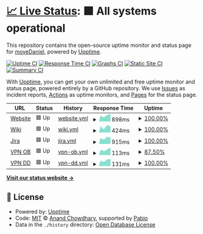 # [📈 Live Status](https://moveDaniel.github.io/uptime): <!--live status--> **🟩 All systems operational**

This repository contains the open-source uptime monitor and status page for [moveDaniel](https://moveDaniel.github.io/uptime), powered by [Upptime](https://github.com/upptime/upptime).

[![Uptime CI](https://github.com/moveDaniel/uptime/workflows/Uptime%20CI/badge.svg)](https://github.com/moveDaniel/uptime/actions?query=workflow%3A%22Uptime+CI%22)
[![Response Time CI](https://github.com/moveDaniel/uptime/workflows/Response%20Time%20CI/badge.svg)](https://github.com/moveDaniel/uptime/actions?query=workflow%3A%22Response+Time+CI%22)
[![Graphs CI](https://github.com/moveDaniel/uptime/workflows/Graphs%20CI/badge.svg)](https://github.com/moveDaniel/uptime/actions?query=workflow%3A%22Graphs+CI%22)
[![Static Site CI](https://github.com/moveDaniel/uptime/workflows/Static%20Site%20CI/badge.svg)](https://github.com/moveDaniel/uptime/actions?query=workflow%3A%22Static+Site+CI%22)
[![Summary CI](https://github.com/moveDaniel/uptime/workflows/Summary%20CI/badge.svg)](https://github.com/moveDaniel/uptime/actions?query=workflow%3A%22Summary+CI%22)

With [Upptime](https://upptime.js.org), you can get your own unlimited and free uptime monitor and status page, powered entirely by a GitHub repository. We use [Issues](https://github.com/moveDaniel/uptime/issues) as incident reports, [Actions](https://github.com/moveDaniel/uptime/actions) as uptime monitors, and [Pages](https://moveDaniel.github.io/uptime) for the status page.

<!--start: status pages-->
<!-- This summary is generated by Upptime (https://github.com/upptime/upptime) -->
<!-- Do not edit this manually, your changes will be overwritten -->
<!-- prettier-ignore -->
| URL | Status | History | Response Time | Uptime |
| --- | ------ | ------- | ------------- | ------ |
| <img alt="" src="https://icons.duckduckgo.com/ip3/www.move-elevator.de.ico" height="13"> [Website](https://www.move-elevator.de) | 🟩 Up | [website.yml](https://github.com/moveDaniel/uptime/commits/HEAD/history/website.yml) | <details><summary><img alt="Response time graph" src="./graphs/website/response-time-week.png" height="20"> 898ms</summary><br><a href="https://moveDaniel.github.io/uptime/history/website"><img alt="Response time 988" src="https://img.shields.io/endpoint?url=https%3A%2F%2Fraw.githubusercontent.com%2FmoveDaniel%2Fuptime%2FHEAD%2Fapi%2Fwebsite%2Fresponse-time.json"></a><br><a href="https://moveDaniel.github.io/uptime/history/website"><img alt="24-hour response time 754" src="https://img.shields.io/endpoint?url=https%3A%2F%2Fraw.githubusercontent.com%2FmoveDaniel%2Fuptime%2FHEAD%2Fapi%2Fwebsite%2Fresponse-time-day.json"></a><br><a href="https://moveDaniel.github.io/uptime/history/website"><img alt="7-day response time 898" src="https://img.shields.io/endpoint?url=https%3A%2F%2Fraw.githubusercontent.com%2FmoveDaniel%2Fuptime%2FHEAD%2Fapi%2Fwebsite%2Fresponse-time-week.json"></a><br><a href="https://moveDaniel.github.io/uptime/history/website"><img alt="30-day response time 988" src="https://img.shields.io/endpoint?url=https%3A%2F%2Fraw.githubusercontent.com%2FmoveDaniel%2Fuptime%2FHEAD%2Fapi%2Fwebsite%2Fresponse-time-month.json"></a><br><a href="https://moveDaniel.github.io/uptime/history/website"><img alt="1-year response time 988" src="https://img.shields.io/endpoint?url=https%3A%2F%2Fraw.githubusercontent.com%2FmoveDaniel%2Fuptime%2FHEAD%2Fapi%2Fwebsite%2Fresponse-time-year.json"></a></details> | <details><summary><a href="https://moveDaniel.github.io/uptime/history/website">100.00%</a></summary><a href="https://moveDaniel.github.io/uptime/history/website"><img alt="All-time uptime 97.14%" src="https://img.shields.io/endpoint?url=https%3A%2F%2Fraw.githubusercontent.com%2FmoveDaniel%2Fuptime%2FHEAD%2Fapi%2Fwebsite%2Fuptime.json"></a><br><a href="https://moveDaniel.github.io/uptime/history/website"><img alt="24-hour uptime 100.00%" src="https://img.shields.io/endpoint?url=https%3A%2F%2Fraw.githubusercontent.com%2FmoveDaniel%2Fuptime%2FHEAD%2Fapi%2Fwebsite%2Fuptime-day.json"></a><br><a href="https://moveDaniel.github.io/uptime/history/website"><img alt="7-day uptime 100.00%" src="https://img.shields.io/endpoint?url=https%3A%2F%2Fraw.githubusercontent.com%2FmoveDaniel%2Fuptime%2FHEAD%2Fapi%2Fwebsite%2Fuptime-week.json"></a><br><a href="https://moveDaniel.github.io/uptime/history/website"><img alt="30-day uptime 97.14%" src="https://img.shields.io/endpoint?url=https%3A%2F%2Fraw.githubusercontent.com%2FmoveDaniel%2Fuptime%2FHEAD%2Fapi%2Fwebsite%2Fuptime-month.json"></a><br><a href="https://moveDaniel.github.io/uptime/history/website"><img alt="1-year uptime 97.14%" src="https://img.shields.io/endpoint?url=https%3A%2F%2Fraw.githubusercontent.com%2FmoveDaniel%2Fuptime%2FHEAD%2Fapi%2Fwebsite%2Fuptime-year.json"></a></details>
| <img alt="" src="https://icons.duckduckgo.com/ip3/move-elevator.atlassian.net.ico" height="13"> [Wiki](https://move-elevator.atlassian.net/) | 🟩 Up | [wiki.yml](https://github.com/moveDaniel/uptime/commits/HEAD/history/wiki.yml) | <details><summary><img alt="Response time graph" src="./graphs/wiki/response-time-week.png" height="20"> 424ms</summary><br><a href="https://moveDaniel.github.io/uptime/history/wiki"><img alt="Response time 430" src="https://img.shields.io/endpoint?url=https%3A%2F%2Fraw.githubusercontent.com%2FmoveDaniel%2Fuptime%2FHEAD%2Fapi%2Fwiki%2Fresponse-time.json"></a><br><a href="https://moveDaniel.github.io/uptime/history/wiki"><img alt="24-hour response time 358" src="https://img.shields.io/endpoint?url=https%3A%2F%2Fraw.githubusercontent.com%2FmoveDaniel%2Fuptime%2FHEAD%2Fapi%2Fwiki%2Fresponse-time-day.json"></a><br><a href="https://moveDaniel.github.io/uptime/history/wiki"><img alt="7-day response time 424" src="https://img.shields.io/endpoint?url=https%3A%2F%2Fraw.githubusercontent.com%2FmoveDaniel%2Fuptime%2FHEAD%2Fapi%2Fwiki%2Fresponse-time-week.json"></a><br><a href="https://moveDaniel.github.io/uptime/history/wiki"><img alt="30-day response time 430" src="https://img.shields.io/endpoint?url=https%3A%2F%2Fraw.githubusercontent.com%2FmoveDaniel%2Fuptime%2FHEAD%2Fapi%2Fwiki%2Fresponse-time-month.json"></a><br><a href="https://moveDaniel.github.io/uptime/history/wiki"><img alt="1-year response time 430" src="https://img.shields.io/endpoint?url=https%3A%2F%2Fraw.githubusercontent.com%2FmoveDaniel%2Fuptime%2FHEAD%2Fapi%2Fwiki%2Fresponse-time-year.json"></a></details> | <details><summary><a href="https://moveDaniel.github.io/uptime/history/wiki">100.00%</a></summary><a href="https://moveDaniel.github.io/uptime/history/wiki"><img alt="All-time uptime 100.00%" src="https://img.shields.io/endpoint?url=https%3A%2F%2Fraw.githubusercontent.com%2FmoveDaniel%2Fuptime%2FHEAD%2Fapi%2Fwiki%2Fuptime.json"></a><br><a href="https://moveDaniel.github.io/uptime/history/wiki"><img alt="24-hour uptime 100.00%" src="https://img.shields.io/endpoint?url=https%3A%2F%2Fraw.githubusercontent.com%2FmoveDaniel%2Fuptime%2FHEAD%2Fapi%2Fwiki%2Fuptime-day.json"></a><br><a href="https://moveDaniel.github.io/uptime/history/wiki"><img alt="7-day uptime 100.00%" src="https://img.shields.io/endpoint?url=https%3A%2F%2Fraw.githubusercontent.com%2FmoveDaniel%2Fuptime%2FHEAD%2Fapi%2Fwiki%2Fuptime-week.json"></a><br><a href="https://moveDaniel.github.io/uptime/history/wiki"><img alt="30-day uptime 100.00%" src="https://img.shields.io/endpoint?url=https%3A%2F%2Fraw.githubusercontent.com%2FmoveDaniel%2Fuptime%2FHEAD%2Fapi%2Fwiki%2Fuptime-month.json"></a><br><a href="https://moveDaniel.github.io/uptime/history/wiki"><img alt="1-year uptime 100.00%" src="https://img.shields.io/endpoint?url=https%3A%2F%2Fraw.githubusercontent.com%2FmoveDaniel%2Fuptime%2FHEAD%2Fapi%2Fwiki%2Fuptime-year.json"></a></details>
| <img alt="" src="https://icons.duckduckgo.com/ip3/jira.move-elevator.de.ico" height="13"> [Jira](https://jira.move-elevator.de) | 🟩 Up | [jira.yml](https://github.com/moveDaniel/uptime/commits/HEAD/history/jira.yml) | <details><summary><img alt="Response time graph" src="./graphs/jira/response-time-week.png" height="20"> 915ms</summary><br><a href="https://moveDaniel.github.io/uptime/history/jira"><img alt="Response time 991" src="https://img.shields.io/endpoint?url=https%3A%2F%2Fraw.githubusercontent.com%2FmoveDaniel%2Fuptime%2FHEAD%2Fapi%2Fjira%2Fresponse-time.json"></a><br><a href="https://moveDaniel.github.io/uptime/history/jira"><img alt="24-hour response time 750" src="https://img.shields.io/endpoint?url=https%3A%2F%2Fraw.githubusercontent.com%2FmoveDaniel%2Fuptime%2FHEAD%2Fapi%2Fjira%2Fresponse-time-day.json"></a><br><a href="https://moveDaniel.github.io/uptime/history/jira"><img alt="7-day response time 915" src="https://img.shields.io/endpoint?url=https%3A%2F%2Fraw.githubusercontent.com%2FmoveDaniel%2Fuptime%2FHEAD%2Fapi%2Fjira%2Fresponse-time-week.json"></a><br><a href="https://moveDaniel.github.io/uptime/history/jira"><img alt="30-day response time 991" src="https://img.shields.io/endpoint?url=https%3A%2F%2Fraw.githubusercontent.com%2FmoveDaniel%2Fuptime%2FHEAD%2Fapi%2Fjira%2Fresponse-time-month.json"></a><br><a href="https://moveDaniel.github.io/uptime/history/jira"><img alt="1-year response time 991" src="https://img.shields.io/endpoint?url=https%3A%2F%2Fraw.githubusercontent.com%2FmoveDaniel%2Fuptime%2FHEAD%2Fapi%2Fjira%2Fresponse-time-year.json"></a></details> | <details><summary><a href="https://moveDaniel.github.io/uptime/history/jira">100.00%</a></summary><a href="https://moveDaniel.github.io/uptime/history/jira"><img alt="All-time uptime 97.31%" src="https://img.shields.io/endpoint?url=https%3A%2F%2Fraw.githubusercontent.com%2FmoveDaniel%2Fuptime%2FHEAD%2Fapi%2Fjira%2Fuptime.json"></a><br><a href="https://moveDaniel.github.io/uptime/history/jira"><img alt="24-hour uptime 100.00%" src="https://img.shields.io/endpoint?url=https%3A%2F%2Fraw.githubusercontent.com%2FmoveDaniel%2Fuptime%2FHEAD%2Fapi%2Fjira%2Fuptime-day.json"></a><br><a href="https://moveDaniel.github.io/uptime/history/jira"><img alt="7-day uptime 100.00%" src="https://img.shields.io/endpoint?url=https%3A%2F%2Fraw.githubusercontent.com%2FmoveDaniel%2Fuptime%2FHEAD%2Fapi%2Fjira%2Fuptime-week.json"></a><br><a href="https://moveDaniel.github.io/uptime/history/jira"><img alt="30-day uptime 97.31%" src="https://img.shields.io/endpoint?url=https%3A%2F%2Fraw.githubusercontent.com%2FmoveDaniel%2Fuptime%2FHEAD%2Fapi%2Fjira%2Fuptime-month.json"></a><br><a href="https://moveDaniel.github.io/uptime/history/jira"><img alt="1-year uptime 97.31%" src="https://img.shields.io/endpoint?url=https%3A%2F%2Fraw.githubusercontent.com%2FmoveDaniel%2Fuptime%2FHEAD%2Fapi%2Fjira%2Fuptime-year.json"></a></details>
| <img alt="" src="https://icons.duckduckgo.com/ip3/null.ico" height="13"> [VPN OB](89.27.147.5) | 🟩 Up | [vpn-ob.yml](https://github.com/moveDaniel/uptime/commits/HEAD/history/vpn-ob.yml) | <details><summary><img alt="Response time graph" src="./graphs/vpn-ob/response-time-week.png" height="20"> 113ms</summary><br><a href="https://moveDaniel.github.io/uptime/history/vpn-ob"><img alt="Response time 118" src="https://img.shields.io/endpoint?url=https%3A%2F%2Fraw.githubusercontent.com%2FmoveDaniel%2Fuptime%2FHEAD%2Fapi%2Fvpn-ob%2Fresponse-time.json"></a><br><a href="https://moveDaniel.github.io/uptime/history/vpn-ob"><img alt="24-hour response time 116" src="https://img.shields.io/endpoint?url=https%3A%2F%2Fraw.githubusercontent.com%2FmoveDaniel%2Fuptime%2FHEAD%2Fapi%2Fvpn-ob%2Fresponse-time-day.json"></a><br><a href="https://moveDaniel.github.io/uptime/history/vpn-ob"><img alt="7-day response time 113" src="https://img.shields.io/endpoint?url=https%3A%2F%2Fraw.githubusercontent.com%2FmoveDaniel%2Fuptime%2FHEAD%2Fapi%2Fvpn-ob%2Fresponse-time-week.json"></a><br><a href="https://moveDaniel.github.io/uptime/history/vpn-ob"><img alt="30-day response time 118" src="https://img.shields.io/endpoint?url=https%3A%2F%2Fraw.githubusercontent.com%2FmoveDaniel%2Fuptime%2FHEAD%2Fapi%2Fvpn-ob%2Fresponse-time-month.json"></a><br><a href="https://moveDaniel.github.io/uptime/history/vpn-ob"><img alt="1-year response time 118" src="https://img.shields.io/endpoint?url=https%3A%2F%2Fraw.githubusercontent.com%2FmoveDaniel%2Fuptime%2FHEAD%2Fapi%2Fvpn-ob%2Fresponse-time-year.json"></a></details> | <details><summary><a href="https://moveDaniel.github.io/uptime/history/vpn-ob">87.50%</a></summary><a href="https://moveDaniel.github.io/uptime/history/vpn-ob"><img alt="All-time uptime 76.89%" src="https://img.shields.io/endpoint?url=https%3A%2F%2Fraw.githubusercontent.com%2FmoveDaniel%2Fuptime%2FHEAD%2Fapi%2Fvpn-ob%2Fuptime.json"></a><br><a href="https://moveDaniel.github.io/uptime/history/vpn-ob"><img alt="24-hour uptime 62.68%" src="https://img.shields.io/endpoint?url=https%3A%2F%2Fraw.githubusercontent.com%2FmoveDaniel%2Fuptime%2FHEAD%2Fapi%2Fvpn-ob%2Fuptime-day.json"></a><br><a href="https://moveDaniel.github.io/uptime/history/vpn-ob"><img alt="7-day uptime 87.50%" src="https://img.shields.io/endpoint?url=https%3A%2F%2Fraw.githubusercontent.com%2FmoveDaniel%2Fuptime%2FHEAD%2Fapi%2Fvpn-ob%2Fuptime-week.json"></a><br><a href="https://moveDaniel.github.io/uptime/history/vpn-ob"><img alt="30-day uptime 76.89%" src="https://img.shields.io/endpoint?url=https%3A%2F%2Fraw.githubusercontent.com%2FmoveDaniel%2Fuptime%2FHEAD%2Fapi%2Fvpn-ob%2Fuptime-month.json"></a><br><a href="https://moveDaniel.github.io/uptime/history/vpn-ob"><img alt="1-year uptime 76.89%" src="https://img.shields.io/endpoint?url=https%3A%2F%2Fraw.githubusercontent.com%2FmoveDaniel%2Fuptime%2FHEAD%2Fapi%2Fvpn-ob%2Fuptime-year.json"></a></details>
| <img alt="" src="https://icons.duckduckgo.com/ip3/null.ico" height="13"> [VPN DD](212.202.128.19) | 🟩 Up | [vpn-dd.yml](https://github.com/moveDaniel/uptime/commits/HEAD/history/vpn-dd.yml) | <details><summary><img alt="Response time graph" src="./graphs/vpn-dd/response-time-week.png" height="20"> 131ms</summary><br><a href="https://moveDaniel.github.io/uptime/history/vpn-dd"><img alt="Response time 138" src="https://img.shields.io/endpoint?url=https%3A%2F%2Fraw.githubusercontent.com%2FmoveDaniel%2Fuptime%2FHEAD%2Fapi%2Fvpn-dd%2Fresponse-time.json"></a><br><a href="https://moveDaniel.github.io/uptime/history/vpn-dd"><img alt="24-hour response time 106" src="https://img.shields.io/endpoint?url=https%3A%2F%2Fraw.githubusercontent.com%2FmoveDaniel%2Fuptime%2FHEAD%2Fapi%2Fvpn-dd%2Fresponse-time-day.json"></a><br><a href="https://moveDaniel.github.io/uptime/history/vpn-dd"><img alt="7-day response time 131" src="https://img.shields.io/endpoint?url=https%3A%2F%2Fraw.githubusercontent.com%2FmoveDaniel%2Fuptime%2FHEAD%2Fapi%2Fvpn-dd%2Fresponse-time-week.json"></a><br><a href="https://moveDaniel.github.io/uptime/history/vpn-dd"><img alt="30-day response time 138" src="https://img.shields.io/endpoint?url=https%3A%2F%2Fraw.githubusercontent.com%2FmoveDaniel%2Fuptime%2FHEAD%2Fapi%2Fvpn-dd%2Fresponse-time-month.json"></a><br><a href="https://moveDaniel.github.io/uptime/history/vpn-dd"><img alt="1-year response time 138" src="https://img.shields.io/endpoint?url=https%3A%2F%2Fraw.githubusercontent.com%2FmoveDaniel%2Fuptime%2FHEAD%2Fapi%2Fvpn-dd%2Fresponse-time-year.json"></a></details> | <details><summary><a href="https://moveDaniel.github.io/uptime/history/vpn-dd">100.00%</a></summary><a href="https://moveDaniel.github.io/uptime/history/vpn-dd"><img alt="All-time uptime 88.41%" src="https://img.shields.io/endpoint?url=https%3A%2F%2Fraw.githubusercontent.com%2FmoveDaniel%2Fuptime%2FHEAD%2Fapi%2Fvpn-dd%2Fuptime.json"></a><br><a href="https://moveDaniel.github.io/uptime/history/vpn-dd"><img alt="24-hour uptime 100.00%" src="https://img.shields.io/endpoint?url=https%3A%2F%2Fraw.githubusercontent.com%2FmoveDaniel%2Fuptime%2FHEAD%2Fapi%2Fvpn-dd%2Fuptime-day.json"></a><br><a href="https://moveDaniel.github.io/uptime/history/vpn-dd"><img alt="7-day uptime 100.00%" src="https://img.shields.io/endpoint?url=https%3A%2F%2Fraw.githubusercontent.com%2FmoveDaniel%2Fuptime%2FHEAD%2Fapi%2Fvpn-dd%2Fuptime-week.json"></a><br><a href="https://moveDaniel.github.io/uptime/history/vpn-dd"><img alt="30-day uptime 88.41%" src="https://img.shields.io/endpoint?url=https%3A%2F%2Fraw.githubusercontent.com%2FmoveDaniel%2Fuptime%2FHEAD%2Fapi%2Fvpn-dd%2Fuptime-month.json"></a><br><a href="https://moveDaniel.github.io/uptime/history/vpn-dd"><img alt="1-year uptime 88.41%" src="https://img.shields.io/endpoint?url=https%3A%2F%2Fraw.githubusercontent.com%2FmoveDaniel%2Fuptime%2FHEAD%2Fapi%2Fvpn-dd%2Fuptime-year.json"></a></details>

<!--end: status pages-->

[**Visit our status website →**](https://moveDaniel.github.io/uptime)

## 📄 License

- Powered by: [Upptime](https://github.com/upptime/upptime)
- Code: [MIT](./LICENSE) © [Anand Chowdhary](https://anandchowdhary.com), supported by [Pabio](https://pabio.com)
- Data in the `./history` directory: [Open Database License](https://opendatacommons.org/licenses/odbl/1-0/)
